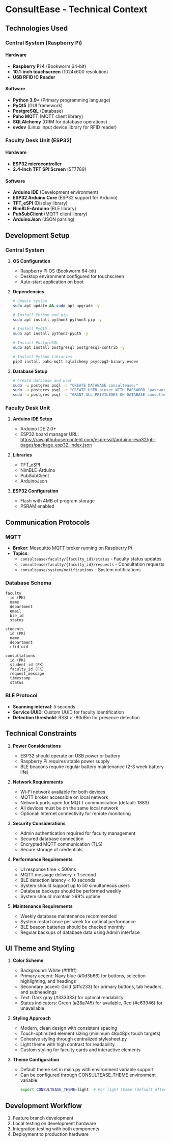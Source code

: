 # ConsultEase - Technical Context

## Technologies Used

### Central System (Raspberry Pi)

#### Hardware
- **Raspberry Pi 4** (Bookworm 64-bit)
- **10.1-inch touchscreen** (1024x600 resolution)
- **USB RFID IC Reader**

#### Software
- **Python 3.9+** (Primary programming language)
- **PyQt5** (GUI framework)
- **PostgreSQL** (Database)
- **Paho MQTT** (MQTT client library)
- **SQLAlchemy** (ORM for database operations)
- **evdev** (Linux input device library for RFID reader)

### Faculty Desk Unit (ESP32)

#### Hardware
- **ESP32 microcontroller**
- **2.4-inch TFT SPI Screen** (ST7789)

#### Software
- **Arduino IDE** (Development environment)
- **ESP32 Arduino Core** (ESP32 support for Arduino)
- **TFT_eSPI** (Display library)
- **NimBLE-Arduino** (BLE library)
- **PubSubClient** (MQTT client library)
- **ArduinoJson** (JSON parsing)

## Development Setup

### Central System
1. **OS Configuration**
   - Raspberry Pi OS (Bookworm 64-bit)
   - Desktop environment configured for touchscreen
   - Auto-start application on boot

2. **Dependencies**
   ```bash
   # Update system
   sudo apt update && sudo apt upgrade -y
   
   # Install Python and pip
   sudo apt install python3 python3-pip -y
   
   # Install PyQt5
   sudo apt install python3-pyqt5 -y
   
   # Install PostgreSQL
   sudo apt install postgresql postgresql-contrib -y
   
   # Install Python libraries
   pip3 install paho-mqtt sqlalchemy psycopg2-binary evdev
   ```

3. **Database Setup**
   ```bash
   # Create database and user
   sudo -u postgres psql -c "CREATE DATABASE consultease;"
   sudo -u postgres psql -c "CREATE USER piuser WITH PASSWORD 'password';"
   sudo -u postgres psql -c "GRANT ALL PRIVILEGES ON DATABASE consultease TO piuser;"
   ```

### Faculty Desk Unit
1. **Arduino IDE Setup**
   - Arduino IDE 2.0+
   - ESP32 board manager URL: https://raw.githubusercontent.com/espressif/arduino-esp32/gh-pages/package_esp32_index.json

2. **Libraries**
   - TFT_eSPI
   - NimBLE-Arduino
   - PubSubClient
   - ArduinoJson

3. **ESP32 Configuration**
   - Flash with 4MB of program storage
   - PSRAM enabled

## Communication Protocols

### MQTT
- **Broker**: Mosquitto MQTT broker running on Raspberry Pi
- **Topics**:
  - `consultease/faculty/{faculty_id}/status` - Faculty status updates
  - `consultease/faculty/{faculty_id}/requests` - Consultation requests
  - `consultease/system/notifications` - System notifications

### Database Schema
```
faculty
  id (PK)
  name
  department
  email
  ble_id
  status

students
  id (PK)
  name
  department
  rfid_uid

consultations
  id (PK)
  student_id (FK)
  faculty_id (FK)
  request_message
  timestamp
  status
```

### BLE Protocol
- **Scanning interval**: 5 seconds
- **Service UUID**: Custom UUID for faculty identification
- **Detection threshold**: RSSI > -80dBm for presence detection

## Technical Constraints

1. **Power Considerations**
   - ESP32 should operate on USB power or battery
   - Raspberry Pi requires stable power supply
   - BLE beacons require regular battery maintenance (2-3 week battery life)

2. **Network Requirements**
   - Wi-Fi network available for both devices
   - MQTT broker accessible on local network
   - Network ports open for MQTT communication (default: 1883)
   - All devices must be on the same local network
   - Optional: Internet connectivity for remote monitoring

3. **Security Considerations**
   - Admin authentication required for faculty management
   - Secured database connection
   - Encrypted MQTT communication (TLS)
   - Secure storage of credentials

4. **Performance Requirements**
   - UI response time < 500ms
   - MQTT message delivery < 1 second
   - BLE detection latency < 10 seconds
   - System should support up to 50 simultaneous users
   - Database backups should be performed weekly
   - System should maintain >99% uptime

5. **Maintenance Requirements**
   - Weekly database maintenance recommended
   - System restart once per week for optimal performance
   - BLE beacon batteries should be checked monthly
   - Regular backups of database data using Admin interface

## UI Theme and Styling

1. **Color Scheme**
   - Background: White (#ffffff)
   - Primary accent: Navy blue (#0d3b66) for buttons, selection highlighting, and headings
   - Secondary accent: Gold (#ffc233) for primary buttons, tab headers, and subheadings
   - Text: Dark gray (#333333) for optimal readability
   - Status indicators: Green (#28a745) for available, Red (#e63946) for unavailable

2. **Styling Approach**
   - Modern, clean design with consistent spacing
   - Touch-optimized element sizing (minimum 48x48px touch targets)
   - Cohesive styling through centralized stylesheet.py
   - Light theme with high contrast for readability
   - Custom styling for faculty cards and interactive elements

3. **Theme Configuration**
   - Default theme set in main.py with environment variable support
   - Can be configured through CONSULTEASE_THEME environment variable:
     ```bash
     export CONSULTEASE_THEME=light  # For light theme (default after update)
     ```

## Development Workflow
1. Feature branch development
2. Local testing on development hardware
3. Integration testing with both components
4. Deployment to production hardware 